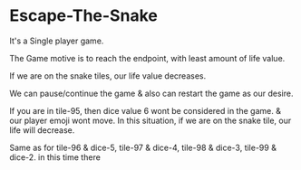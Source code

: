 # Escape-The-Snake

It's a Single player game.

The Game motive is to reach the endpoint, with least amount of life value.

If we are on the snake tiles, our life value decreases.

We can pause/continue the game & also can restart the game as our desire.

If you are in tile-95, then dice value 6 wont be considered in the game. & our player emoji wont move. In this situation, if we are on the snake tile, our life will decrease.

Same as for tile-96 & dice-5, tile-97 & dice-4, tile-98 & dice-3, tile-99 & dice-2. in this time there
